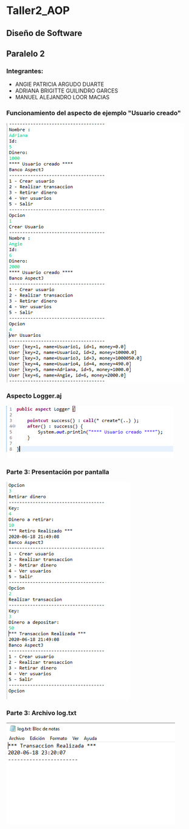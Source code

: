 # Taller2_AOP
## Diseño de Software
## Paralelo 2
### **Integrantes:**
- ANGIE PATRICIA ARGUDO DUARTE 
- ADRIANA BRIGITTE GUILINDRO GARCES
- MANUEL ALEJANDRO LOOR MACIAS

### Funcionamiento del aspecto de ejemplo "Usuario creado"
![Aspecto Usuario creado](screenshot_Parte2_UsuarioCreado.PNG)

### Aspecto Logger.aj
![Aspecto Logger.aj](screenshot_Parte2_Logger.PNG)

### Parte 3: Presentación por pantalla
![Presentación por pantalla](screenshot_Parte3_SalidaPorPantalla.PNG)

### Parte 3: Archivo log.txt
![Archivo log.txt](screenshot_parte3_Archivo_log.PNG)
